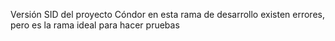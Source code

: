 Versión SID del proyecto Cóndor en esta rama de desarrollo existen errores, pero es la rama ideal para hacer pruebas
